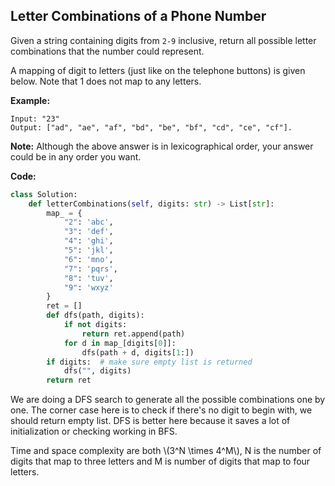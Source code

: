 ## Letter Combinations of a Phone Number

Given a string containing digits from `2-9` inclusive, return all possible letter combinations that the number could represent.

A mapping of digit to letters (just like on the telephone buttons) is given below. Note that 1 does not map to any letters.

**Example:**

```
Input: "23"
Output: ["ad", "ae", "af", "bd", "be", "bf", "cd", "ce", "cf"].
```

**Note:**
Although the above answer is in lexicographical order, your answer could be in any order you want.

**Code:**

```python
class Solution:
    def letterCombinations(self, digits: str) -> List[str]:
        map_ = {
            "2": 'abc',
            "3": 'def',
            "4": 'ghi',
            "5": 'jkl',
            "6": 'mno',
            "7": 'pqrs',
            "8": 'tuv',
            "9": 'wxyz'
        }
        ret = []
        def dfs(path, digits):
            if not digits:
                return ret.append(path)
            for d in map_[digits[0]]:
                dfs(path + d, digits[1:])
        if digits:  # make sure empty list is returned
            dfs("", digits)
        return ret
```
We are doing a DFS search to generate all the possible combinations one by one. The corner case here is to check if there's no digit to begin with, we should return empty list. DFS is better here because it saves a lot of initialization or checking working in BFS.

Time and space complexity are both \\(3^N \times 4^M\\), N is the number of digits that map to three letters and M is number of digits that map to four letters.
